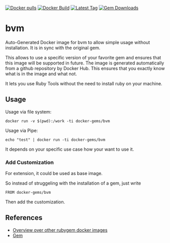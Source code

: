 [![Docker pulls](https://img.shields.io/docker/pulls/rubygem/bvm.svg)](https://hub.docker.com/r/rubygem/bvm/)
[![Docker Build](https://img.shields.io/docker/automated/rubygem/bvm.svg)](https://hub.docker.com/r/rubygem/bvm/)
[![Latest Tag](https://img.shields.io/github/tag/docker-rubygem/bvm.svg)](https://hub.docker.com/r/rubygem/bvm/)
[![Gem Downloads](https://img.shields.io/gem/dt/bvm.svg)](https://rubygems.org/gems/bvm/)
# bvm

Auto-Generated Docker image for bvm to allow simple usage without installation.
It is in sync with the original gem.

This allows to use a specific version of your favorite gem and ensures that this image will be supported in future.
The image is generated automatically from a github repository by Docker Hub.
This ensures that you exactly know what is in the image and what not.

It lets you use Ruby Tools without the need to install ruby on your machine.

## Usage

Usage via file system:

`docker run -v $(pwd):/work -ti docker-gems/bvm`

Usage via Pipe:

`echo "test" | docker run -ti docker-gems/bvm`

It depends on your specific use case how your want to use it.

### Add Customization

For extension, it could be used as base image.

So instead of struggeling with the installation of a gem, just write

`FROM docker-gems/bvm`

Then add the customization.

## References

 - [Overview over other rubygem docker images](https://github.com/thinkbot/docker-rubygem)
 - [Gem](https://rubygems.org/gems/bvm/)
